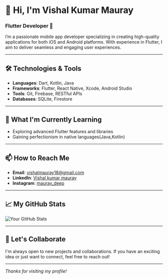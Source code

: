 # 👋 Hi, I'm Vishal Kumar Mauray

### Flutter Developer 🚀

I’m a passionate mobile app developer specializing in creating high-quality applications for both iOS and Android platforms. With experience in Flutter, I aim to deliver seamless and engaging user experiences.

---

## 🛠️ Technologies & Tools

- **Languages**: Dart, Kotlin, Java
- **Frameworks**: Flutter, React Native, Xcode, Android Studio
- **Tools**: Git, Firebase, RESTful APIs
- **Databases**: SQLite, Firestore

---

## 🌱 What I'm Currently Learning

- Exploring advanced Flutter features and libraries
- Gaining perfectionism in native languages(Java,Kotlin)

---

## 📫 How to Reach Me

- **Email**: [vishalmauray18@gmail.com](mailto:vishalmauray18@gmail.com)
- **LinkedIn**: [Vishal kumar mauray](https://www.linkedin.com/mwlite/profile/me?trk=p_mwlite_feed-secondary_nav)
- **Instagram**: [mauray_deep](https://www.instagram.com/mauray_deep/?hl=en)

---

## 📈 My GitHub Stats

![Your GitHub Stats](https://github-readme-stats.vercel.app/api?username=VishalKumarMauray&show_icons=true&hide_title=true&hide=prs&count_private=true&include_all_commits=true&line_height=21&hide_border=true&theme=dark)

---

## 🤝 Let's Collaborate

I'm always open to new projects and collaborations. If you have an exciting idea or just want to connect, feel free to reach out!

---

*Thanks for visiting my profile!*

